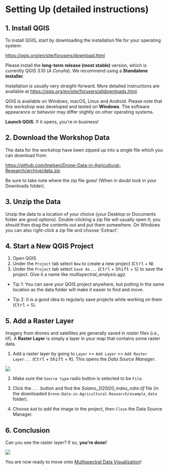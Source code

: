 # Setting Up (detailed instructions)

## 1. Install QGIS

To install QGIS, start by downloading the installation file for your operating system:

<a href = "https://qgis.org/en/site/forusers/download.html" target="_blank">https://qgis.org/en/site/forusers/download.html</a>

Please install the **long-term release (most stable)** version, which is currently QGIS 3.10 (*A Coruña*). We recommend using a **Standalone installer**.

Installation is usually very straight-forward. More detailed instructions are available at <a href = "https://qgis.org/en/site/forusers/alldownloads.html" target="_blank">https://qgis.org/en/site/forusers/alldownloads.html</a>.

QGIS is available on Windows, macOS, Linux and Android. Please note that this workshop was developed and tested on **Windows**. The software appearance or behavior may differ slightly on other operating systems.

**Launch QGIS**. If it opens, you're in business!

## 2. Download the Workshop Data

The data for the workshop have been zipped up into a single file which you can download from:

https://github.com/tnelsen/Drone-Data-in-Agricultural-Research/archive/data.zip

Be sure to take note where the zip file goes! (When in doubt look in your Downloads folder).

## 3. Unzip the Data

Unzip the data to a location of your choice (your Desktop or Documents folder are good options). Double-clicking a zip file will usually open it; you should then drag the contents out and put them somewhere. On Windows you can also right-click a zip file and choose 'Extract'.

## 4. Start a New QGIS Project

1. Open QGIS
2. Under the `Project` tab select `New` to create a new project (<kbd>Ctrl</kbd> + <kbd>N</kbd>)
3. Under the `Project` tab select `Save As...` (<kbd>Ctrl</kbd> + <kbd>Shift</kbd> + <kbd>S</kbd>) to save the project. Give it a name like *multispectral_analysis.qgz*.

* Tip 1: You can save your QGIS project anywhere, but putting in the same location as the data folder will make it easier to find and move.

* Tip 2: It is a good idea to regularly save projects while working on them (<kbd>Ctrl</kbd> + <kbd>S</kbd>).

## 5. Add a Raster Layer

Imagery from drones and satellites are generally saved in *raster* files (i.e., tif). A **Raster Layer** is simply a layer in your map that contains some raster data.

1. Add a raster layer by going to `Layer` >> `Add Layer` >> `Add Raster Layer...` (<kbd>Ctrl</kbd> + <kbd>Shift</kbd> + <kbd>R</kbd>). This opens the *Data Source Manager*.

![](img/qgis_data_source_manager.png)

2. Make sure the `Source type` radio button is selected to be `File`.

3. Click the `...` button and find  the *Solano_2l20l20_index_ndre.tif* file (in the downloaded `Drone-Data-in-Agricultural-Research/example_data` folder).

4. Choose `Add` to add the image to the project, then `Close` the Data Source Manager.

## 6. Conclusion

Can you see the raster layer? If so, **you're done!** 

![](img/check-in-1.png)


You are now ready to move onto [Multispectral Data Visualization](02-multispectral-data-visualization.md)!
